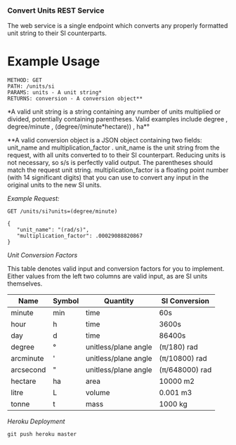 ### Convert Units REST Service
The web service is a single endpoint which converts any properly formatted unit string to their SI counterparts.

# Example Usage
~~~
METHOD: GET
PATH: /units/si
PARAMS: units - A unit string*
RETURNS: conversion - A conversion object**
~~~

\*A valid unit string is a string containing any number of units multiplied or divided, potentially containing parentheses. Valid
examples include degree , degree/minute , (degree/(minute\*hectare)) , ha\*°

\*\*A valid conversion object is a JSON object containing two fields: unit_name and multiplication_factor .
unit_name is the unit string from the request, with all units converted to to their SI counterpart. Reducing units is not necessary,
so s/s is perfectly valid output. The parentheses should match the request unit string. multiplication_factor is a
floating point number (with 14 significant digits) that you can use to convert any input in the original units to the new SI units.

*Example Request:*

~~~
GET /units/si?units=(degree/minute)
~~~
~~~
{
   "unit_name": "(rad/s)",
   "multiplication_factor": .00029088820867
}
~~~

*Unit Conversion Factors*

This table denotes valid input and conversion factors for you to implement. Either values from the left two columns are valid input,
as are SI units themselves.

|Name|Symbol| Quantity |SI Conversion|
|----|------|----------|-------------|
|minute| min |time| 60s|
|hour| h |time |3600s|
|day| d| time| 86400s|
|degree| ° |unitless/plane angle| (π/180) rad|
|arcminute|'|unitless/plane angle| (π/10800) rad|
|arcsecond|"| unitless/plane angle| (π/648000) rad|
|hectare| ha| area| 10000 m2|
|litre| L| volume| 0.001 m3|
|tonne| t| mass| 1000 kg|

*Heroku Deployment*
~~~
git push heroku master
~~~
